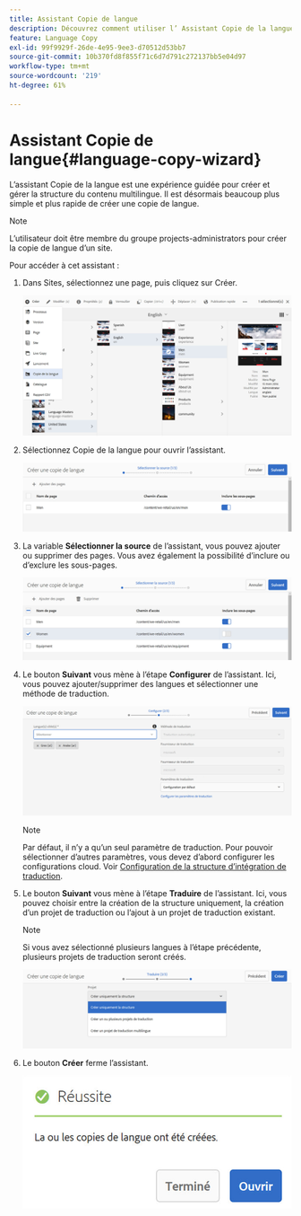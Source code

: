 ```yaml
---
title: Assistant Copie de langue
description: Découvrez comment utiliser l’ Assistant Copie de la langue dans Adobe Experience Manager.
feature: Language Copy
exl-id: 99f9929f-26de-4e95-9ee3-d70512d53bb7
source-git-commit: 10b370fd8f855f71c6d7d791c272137bb5e04d97
workflow-type: tm+mt
source-wordcount: '219'
ht-degree: 61%

---
```


# Assistant Copie de langue{#language-copy-wizard}

L’assistant Copie de la langue est une expérience guidée pour créer et gérer la structure du contenu multilingue. Il est désormais beaucoup plus simple et plus rapide de créer une copie de langue.

>[!NOTE]
>
>L’utilisateur doit être membre du groupe projects-administrators pour créer la copie de langue d’un site.

Pour accéder à cet assistant :

1. Dans Sites, sélectionnez une page, puis cliquez sur Créer.

   ![chlimage_1-9](assets/chlimage_1-9.jpeg)

1. Sélectionnez Copie de la langue pour ouvrir l’assistant.

   ![chlimage_1-10](assets/chlimage_1-10.jpeg)

1. La variable **Sélectionner la source** de l’assistant, vous pouvez ajouter ou supprimer des pages. Vous avez également la possibilité d’inclure ou d’exclure les sous-pages.

   ![chlimage_1-11](assets/chlimage_1-11.jpeg)

1. Le bouton **Suivant** vous mène à l’étape **Configurer** de l’assistant. Ici, vous pouvez ajouter/supprimer des langues et sélectionner une méthode de traduction.

   ![chlimage_1-12](assets/chlimage_1-12.jpeg)

   >[!NOTE]
   >
   >Par défaut, il n’y a qu’un seul paramètre de traduction. Pour pouvoir sélectionner d’autres paramètres, vous devez d’abord configurer les configurations cloud. Voir [Configuration de la structure d’intégration de traduction](/help/sites-administering/tc-tic.md).

1. Le bouton **Suivant** vous mène à l’étape **Traduire** de l’assistant. Ici, vous pouvez choisir entre la création de la structure uniquement, la création d’un projet de traduction ou l’ajout à un projet de traduction existant.

   >[!NOTE]
   >
   >Si vous avez sélectionné plusieurs langues à l’étape précédente, plusieurs projets de traduction seront créés.

   ![chlimage_1-13](assets/chlimage_1-13.jpeg)

1. Le bouton **Créer** ferme l’assistant.

   ![chlimage_1-14](assets/chlimage_1-14.jpeg)
